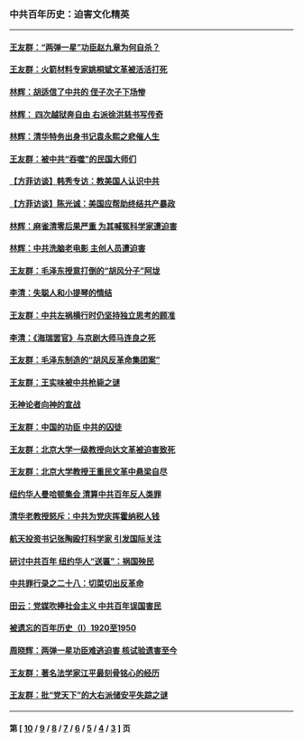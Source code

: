 ### 中共百年历史：迫害文化精英
---
#### [王友群：“两弹一星”功臣赵九章为何自杀？](../../pages/nf1176111/n14059162.md?08310430) 
#### [王友群：火箭材料专家姚桐斌文革被活活打死](../../pages/nf1176111/n14048805.md?08310430) 
#### [林辉：胡适信了中共的 侄子次子下场惨](../../pages/nf1176111/n14019760.md?08310430) 
#### [林辉： 四次越狱奔自由 右派徐洪慈书写传奇](../../pages/nf1176111/n14010438.md?08310430) 
#### [林辉：清华特务出身书记袁永熙之悲催人生](../../pages/nf1176111/n13997413.md?08310430) 
#### [王友群：被中共“吞噬”的民国大师们](../../pages/nf1176111/n13942620.md?08310430) 
#### [【方菲访谈】韩秀专访：教美国人认识中共](../../pages/nf1176111/n13821310.md?08310430) 
#### [【方菲访谈】陈光诚：美国应帮助终结共产暴政](../../pages/nf1176111/n13759521.md?08310430) 
#### [林辉：麻雀清零后果严重 为其喊冤科学家遭迫害](../../pages/nf1176111/n13746900.md?08310430) 
#### [林辉：中共洗脑老电影 主创人员遭迫害](../../pages/nf1176111/n13699437.md?08310430) 
#### [王友群：毛泽东授意打倒的“胡风分子”阿垅](../../pages/nf1176111/n13592541.md?08310430) 
#### [李清：失聪人和小提琴的情结](../../pages/nf1176111/n13459280.md?08310430) 
#### [王友群：中共左祸横行时仍坚持独立思考的顾准](../../pages/nf1176111/n13444722.md?08310430) 
#### [李清：《海瑞罢官》与京剧大师马连良之死](../../pages/nf1176111/n13412316.md?08310430) 
#### [王友群：毛泽东制造的“胡风反革命集团案”](../../pages/nf1176111/n13324909.md?08310430) 
#### [王友群：王实味被中共枪毙之谜](../../pages/nf1176111/n13307502.md?08310430) 
#### [无神论者向神的宣战](../../pages/nf1176111/n13281535.md?08310430) 
#### [王友群：中国的功臣 中共的囚徒](../../pages/nf1176111/n13291790.md?08310430) 
#### [王友群：北京大学一级教授向达文革被迫害致死](../../pages/nf1176111/n13150966.md?08310430) 
#### [王友群：北京大学教授王重民文革中悬梁自尽](../../pages/nf1176111/n13084645.md?08310430) 
#### [纽约华人曼哈顿集会 清算中共百年反人类罪](../../pages/nf1176111/n13084157.md?08310430) 
#### [清华老教授怒斥：中共为党庆挥霍纳税人钱](../../pages/nf1176111/n13071430.md?08310430) 
#### [航天投资书记张陶殴打科学家 引发国际关注](../../pages/nf1176111/n13069132.md?08310430) 
#### [研讨中共百年 纽约华人“送匾”：祸国殃民](../../pages/nf1176111/n13057367.md?08310430) 
#### [中共罪行录之二十八：切菜切出反革命](../../pages/nf1176111/n13030600.md?08310430) 
#### [田云：党媒吹捧社会主义 中共百年误国害民](../../pages/nf1176111/n13006682.md?08310430) 
#### [被遗忘的百年历史（I）1920至1950](../../pages/nf1176111/n12986411.md?08310430) 
#### [周晓辉：两弹一星功臣难逃迫害 核试验遗害至今](../../pages/nf1176111/n12974997.md?08310430) 
#### [王友群：著名法学家江平最刻骨铭心的经历](../../pages/nf1176111/n12970787.md?08310430) 
#### [王友群：批“党天下”的大右派储安平失踪之谜](../../pages/nf1176111/n12954229.md?08310430) 

---
#### 第 [ [10](./10.md?08310430) / [9](./9.md?08310430) / [8](./8.md?08310430) / [7](./7.md?08310430) / [6](./6.md?08310430) / [5](./5.md?08310430) / [4](./4.md?08310430) / [3](./3.md?08310430) ] 页
